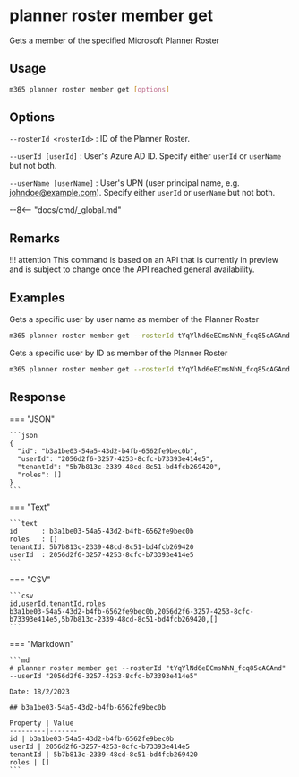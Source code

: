 # planner roster member get

Gets a member of the specified Microsoft Planner Roster

## Usage

```sh
m365 planner roster member get [options]
```

## Options

`--rosterId <rosterId>`
: ID of the Planner Roster.

`--userId [userId]`
: User's Azure AD ID. Specify either `userId` or `userName` but not both.

`--userName [userName]`
: User's UPN (user principal name, e.g. johndoe@example.com). Specify either `userId` or `userName` but not both.

--8<-- "docs/cmd/_global.md"

## Remarks

!!! attention
    This command is based on an API that is currently in preview and is subject to change once the API reached general availability.

## Examples

Gets a specific user by user name as member of the Planner Roster

```sh
m365 planner roster member get --rosterId tYqYlNd6eECmsNhN_fcq85cAGAnd --userName john.doe@contoso.com
```

Gets a specific user by ID as member of the Planner Roster

```sh
m365 planner roster member get --rosterId tYqYlNd6eECmsNhN_fcq85cAGAnd --userId d049a857-f1c3-4fb3-a629-d8cfb3bd7275
```

## Response

=== "JSON"

    ```json
    {
      "id": "b3a1be03-54a5-43d2-b4fb-6562fe9bec0b",
      "userId": "2056d2f6-3257-4253-8cfc-b73393e414e5",
      "tenantId": "5b7b813c-2339-48cd-8c51-bd4fcb269420",
      "roles": []
    }
    ```

=== "Text"

    ```text
    id      : b3a1be03-54a5-43d2-b4fb-6562fe9bec0b
    roles   : []
    tenantId: 5b7b813c-2339-48cd-8c51-bd4fcb269420
    userId  : 2056d2f6-3257-4253-8cfc-b73393e414e5
    ```

=== "CSV"

    ```csv
    id,userId,tenantId,roles
    b3a1be03-54a5-43d2-b4fb-6562fe9bec0b,2056d2f6-3257-4253-8cfc-b73393e414e5,5b7b813c-2339-48cd-8c51-bd4fcb269420,[]
    ```
    
=== "Markdown"

    ```md
    # planner roster member get --rosterId "tYqYlNd6eECmsNhN_fcq85cAGAnd" --userId "2056d2f6-3257-4253-8cfc-b73393e414e5"

    Date: 18/2/2023

    ## b3a1be03-54a5-43d2-b4fb-6562fe9bec0b

    Property | Value
    ---------|-------
    id | b3a1be03-54a5-43d2-b4fb-6562fe9bec0b
    userId | 2056d2f6-3257-4253-8cfc-b73393e414e5
    tenantId | 5b7b813c-2339-48cd-8c51-bd4fcb269420
    roles | []
    ```
